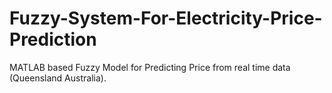 # Fuzzy-System-For-Electricity-Price-Prediction
MATLAB based Fuzzy Model for Predicting Price from real time data (Queensland Australia). 
